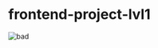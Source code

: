# frontend-project-lvl1
![bad](https://github.com/andbilous/frontend-project-lvl1/workflows/.github/workflows/lint.yml/badge.svg)